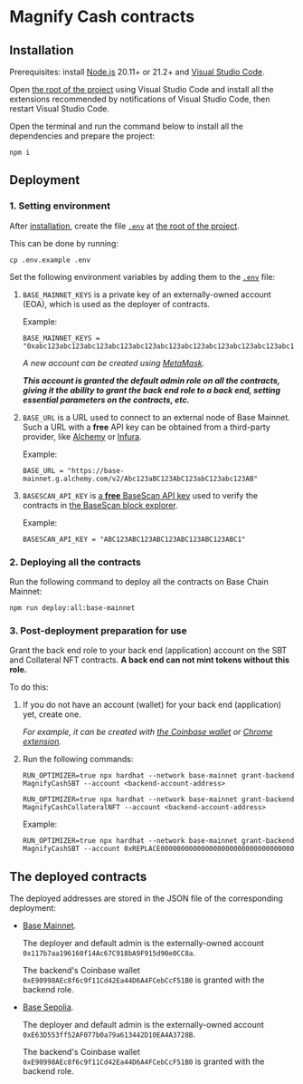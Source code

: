 # Magnify Cash contracts

## Installation

Prerequisites: install [Node.js](https://nodejs.org/en/download/package-manager) 20.11+ or 21.2+ and [Visual Studio Code](https://code.visualstudio.com/download).

Open [the root of the project](./) using Visual Studio Code and install all the extensions recommended by notifications of Visual Studio Code, then restart Visual Studio Code.

Open the terminal and run the command below to install all the dependencies and prepare the project:

```shell
npm i
```

## Deployment

### 1. Setting environment

After [installation](#installation), create the file [`.env`](./.env) at [the root of the project](./).

This can be done by running:

```shell
cp .env.example .env
```

Set the following environment variables by adding them to the [`.env`](./.env) file:

1. `BASE_MAINNET_KEYS` is a private key of an externally-owned account (EOA), which is used as the deployer of contracts.

   Example:

   ```
   BASE_MAINNET_KEYS = "0xabc123abc123abc123abc123abc123abc123abc123abc123abc123abc123abc1"
   ```

   _A new account can be created using [MetaMask](https://metamask.io/)._

   **_This account is granted the default admin role on all the contracts, giving it the ability to grant the back end role to a back end, setting essential parameters on the contracts, etc._**

2. `BASE_URL` is a URL used to connect to an external node of Base Mainnet. Such a URL with a **free** API key can be obtained from a third-party provider, like [Alchemy](https://www.alchemy.com/support/how-to-create-a-new-alchemy-api-key) or [Infura](https://docs.infura.io/dashboard/create-api).

   Example:

   ```
   BASE_URL = "https://base-mainnet.g.alchemy.com/v2/Abc123aBC123AbC123abC123abc123AB"
   ```

3. `BASESCAN_API_KEY` is [a **free** BaseScan API key](https://docs.basescan.org/getting-started/viewing-api-usage-statistics) used to verify the contracts in [the BaseScan block explorer](https://basescan.org/).

   Example:

   ```
   BASESCAN_API_KEY = "ABC123ABC123ABC123ABC123ABC123ABC1"
   ```

### 2. Deploying all the contracts

Run the following command to deploy all the contracts on Base Chain Mainnet:

```shell
npm run deploy:all:base-mainnet
```

### 3. Post-deployment preparation for use

Grant the back end role to your back end (application) account on the SBT and Collateral NFT contracts. **A back end can not mint tokens without this role.**

To do this:

1. If you do not have an account (wallet) for your back end (application) yet, create one.

   _For example, it can be created with [the Coinbase wallet](https://wallet.coinbase.com/) or [Chrome extension](https://www.coinbase.com/ru/wallet/articles/getting-started-extension)._

2. Run the following commands:

   ```shell
   RUN_OPTIMIZER=true npx hardhat --network base-mainnet grant-backend MagnifyCashSBT --account <backend-account-address>
   ```

   ```shell
   RUN_OPTIMIZER=true npx hardhat --network base-mainnet grant-backend MagnifyCashCollateralNFT --account <backend-account-address>
   ```

   Example:

   ```shell
   RUN_OPTIMIZER=true npx hardhat --network base-mainnet grant-backend MagnifyCashSBT --account 0xREPLACE000000000000000000000000000000000
   ```

## The deployed contracts

The deployed addresses are stored in the JSON file of the corresponding deployment:

- [Base Mainnet](./ignition/deployments/chain-8453/deployed_addresses.json).

  The deployer and default admin is the externally-owned account `0x117b7aa196160f14Ac67C918bA9F915d90e0CC8a`.

  The backend's Coinbase wallet `0xE90998AEc8f6c9f11Cd42Ea44D6A4FCebCcF51B0` is granted with the backend role.

- [Base Sepolia](./ignition/deployments/chain-84532/deployed_addresses.json).

  The deployer and default admin is the externally-owned account `0xE63D553ff52AF077b0a79a613442D10EA4A3728B`.

  The backend's Coinbase wallet `0xE90998AEc8f6c9f11Cd42Ea44D6A4FCebCcF51B0` is granted with the backend role.
